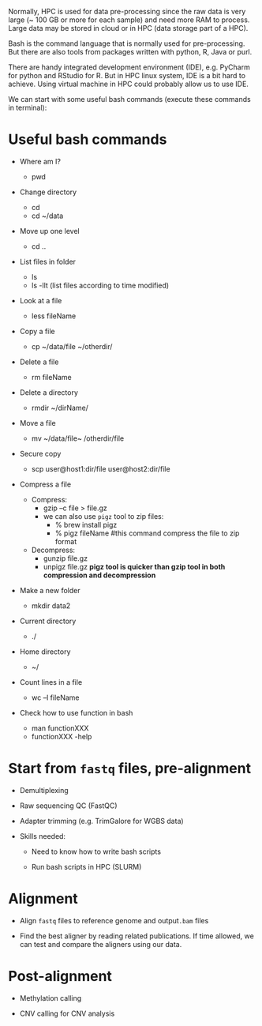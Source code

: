 
Normally, HPC is used for data pre-processing since the raw data is very large
(~ 100 GB or more for each sample) and need more RAM to process. Large data may
be stored in cloud or in HPC (data storage part of a HPC).

Bash is the command language that is normally used for pre-processing. But there
are also tools from packages written with python, R, Java or purl.

There are handy integrated development environment (IDE), e.g. PyCharm for
python and RStudio for R. But in HPC linux system, IDE is a bit hard to
achieve. Using virtual machine in HPC could probably allow us to use IDE.

We can start with some useful bash commands (execute these commands in
terminal):

# Useful bash commands

+ Where am I?
  - pwd

+ Change directory
  - cd
  - cd ~/data

+ Move up one level
  - cd ..

+ List files in folder
  - ls
  - ls -llt (list files according to time modified)

+ Look at a file
  - less fileName

+ Copy a file
  - cp ~/data/file ~/otherdir/

+ Delete a file
  - rm fileName

+ Delete a directory
  - rmdir ~/dirName/

+ Move a file
  - mv ~/data/file~ /otherdir/file

+ Secure copy
  - scp user@host1:dir/file user@host2:dir/file

+ Compress a file
  - Compress:
    - gzip –c file > file.gz
    - we can also use `pigz` tool to zip files:
      - % brew install pigz
      - % pigz fileName  #this command compress the file to zip format
  - Decompress:
    - gunzip file.gz
    - unpigz file.gz
**pigz tool is quicker than gzip tool in both compression and decompression**

+ Make a new folder
  - mkdir data2

+ Current directory
  - ./

+ Home directory
  - ~/

+ Count lines in a file
  - wc –l fileName

+ Check how to use function in bash
  - man functionXXX
  - functionXXX -help

# Start from `fastq` files, pre-alignment

+ Demultiplexing

+ Raw sequencing QC (FastQC)

+ Adapter trimming (e.g. TrimGalore for WGBS data)

+ Skills needed:

  - Need to know how to write bash scripts

  - Run bash scripts in HPC (SLURM)

# Alignment

+ Align `fastq` files to reference genome and output`.bam` files

+ Find the best aligner by reading related publications. If time allowed, we
can test and compare the aligners using our data.

# Post-alignment

+ Methylation calling

+ CNV calling for CNV analysis
